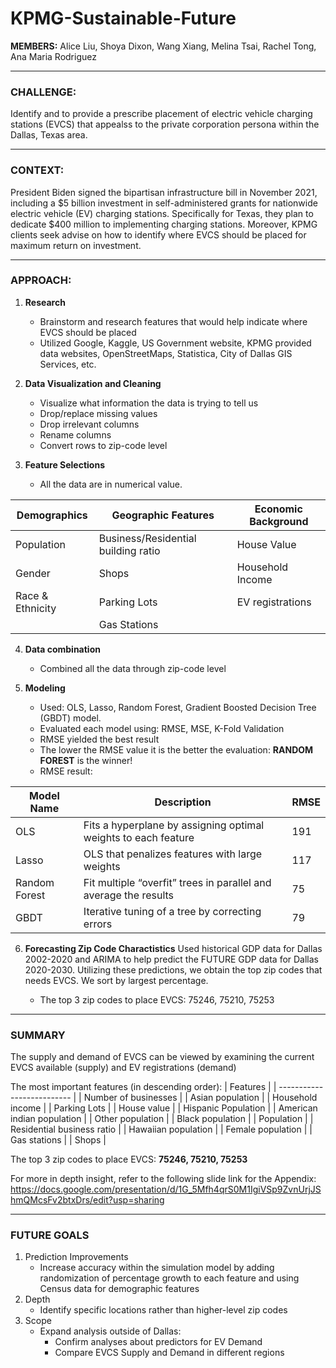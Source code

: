 # KPMG-Sustainable-Future

**MEMBERS:** Alice Liu, Shoya Dixon, Wang Xiang, Melina Tsai, Rachel Tong, Ana Maria Rodriguez

----

### **CHALLENGE:**

Identify and to provide a prescribe placement of electric vehicle charging stations (EVCS) that appealss to the private corporation persona within the Dallas, Texas area. 


----

### **CONTEXT:**

President Biden signed the bipartisan infrastructure bill in November 2021, including a $5 billion investment in self-administered grants for nationwide electric vehicle (EV) charging stations. Specifically for Texas, they plan to dedicate $400 million to implementing charging stations. Moreover, KPMG clients seek advise on how to identify where EVCS should be placed for maximum return on investment.


----
### **APPROACH:**

1. **Research**
    - Brainstorm and research features that would help indicate where EVCS should be placed
    - Utilized Google, Kaggle, US Government website, KPMG provided data websites, OpenStreetMaps, Statistica, City of Dallas GIS Services, etc. 



2. **Data Visualization and Cleaning**
    - Visualize what information the data is trying to tell us
    - Drop/replace missing values
    - Drop irrelevant columns
    - Rename columns
    - Convert rows to zip-code level




3. **Feature Selections**
    - All the data are in numerical value. 

| Demographics     | Geographic Features                 | Economic Background |
| ---------------- | ----------------------------------- | ------------------- |
| Population       | Business/Residential building ratio | House Value         |
| Gender           | Shops                               | Household Income    |
| Race & Ethnicity | Parking Lots                        | EV registrations    |
|                  | Gas Stations                        |                     |


4. **Data combination**
    - Combined all the data through zip-code level
  
  
  
5. **Modeling** 
    - Used: OLS, Lasso, Random Forest, Gradient Boosted Decision Tree (GBDT) model. 
    - Evaluated each model using: RMSE, MSE, K-Fold Validation
    - RMSE yielded the best result
    - The lower the RMSE value it is the better the evaluation: **RANDOM FOREST** is the winner!
    - RMSE result:

| Model Name    | Description                                                      | RMSE |
| ------------- | ---------------------------------------------------------------- | ---- |
| OLS           | Fits a hyperplane by assigning optimal weights to each feature   | 191  |
| Lasso         | OLS that penalizes features with large weights                   | 117  |
| Random Forest | Fit multiple “overfit” trees in parallel and average the results | 75   |
| GBDT          | Iterative tuning of a tree by correcting errors                  | 79   |






6. **Forecasting Zip Code Charactistics**
Used historical GDP data for Dallas 2002-2020 and ARIMA to help predict the FUTURE GDP data for Dallas 2020-2030. Utilizing these predictions, we obtain the top zip codes that needs EVCS. We sort by largest percentage. 

    - The top 3 zip codes to place EVCS: 75246, 75210, 75253


----

### **SUMMARY**
The supply and demand of EVCS can be viewed by examining the current EVCS available (supply) and EV registrations (demand)

The most important features (in descending order):
| Features                   |
| -------------------------- |
| Number of businesses       |
| Asian population           |
| Household income           |
| Parking Lots               |
| House value                |
| Hispanic Population        |
| American indian population |
| Other population           |
| Black population           |
| Population                 |
| Residential business ratio |
| Hawaiian population        |
| Female population          |
| Gas stations               |
| Shops                      |

The top 3 zip codes to place EVCS: **75246, 75210, 75253**

For more in depth insight, refer to the following slide link for the Appendix: https://docs.google.com/presentation/d/1G_5Mfh4qrS0M1IgiVSp9ZvnUrjJShmQMcsFv2btxDrs/edit?usp=sharing



----
### **FUTURE GOALS**
1. Prediction Improvements
    - Increase accuracy within the simulation model by adding randomization of percentage growth to each feature and using Census data for demographic features
2. Depth
    - Identify specific locations rather than higher-level zip codes
3. Scope
    - Expand analysis outside of Dallas:
       - Confirm analyses about predictors for EV Demand
       - Compare EVCS Supply and Demand in different regions
